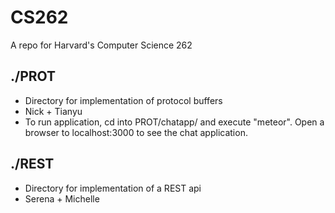 # CS262
A repo for Harvard's Computer Science 262

## ./PROT
- Directory for implementation of protocol buffers
- Nick + Tianyu
- To run application, cd into PROT/chatapp/ and execute "meteor". Open a browser to localhost:3000 to see the chat application.

## ./REST
- Directory for implementation of a REST api
- Serena + Michelle
